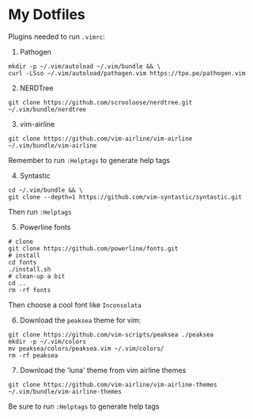 # My Dotfiles

Plugins needed to run `.vimrc`:

1. Pathogen

```
mkdir -p ~/.vim/autoload ~/.vim/bundle && \
curl -LSso ~/.vim/autoload/pathogen.vim https://tpo.pe/pathogen.vim
```

2. NERDTree

```
git clone https://github.com/scrooloose/nerdtree.git ~/.vim/bundle/nerdtree
```

3. vim-airline

```
git clone https://github.com/vim-airline/vim-airline ~/.vim/bundle/vim-airline
```
Remember to run `:Helptags` to generate help tags

4. Syntastic

```
cd ~/.vim/bundle && \
git clone --depth=1 https://github.com/vim-syntastic/syntastic.git
```
Then run `:Helptags`

5. Powerline fonts

```
# clone
git clone https://github.com/powerline/fonts.git
# install
cd fonts
./install.sh
# clean-up a bit
cd ..
rm -rf fonts
```

Then choose a cool font like `Inconsolata`

6. Download the `peaksea` theme for vim:

```
git clone https://github.com/vim-scripts/peaksea ./peaksea
mkdir -p ~/.vim/colors
mv peaksea/colors/peaksea.vim ~/.vim/colors/
rm -rf peaksea
```

7. Download the 'luna' theme from vim airline themes

```
git clone https://github.com/vim-airline/vim-airline-themes ~/.vim/bundle/vim-airline-themes
```
Be sure to run `:Helptags` to generate help tags

